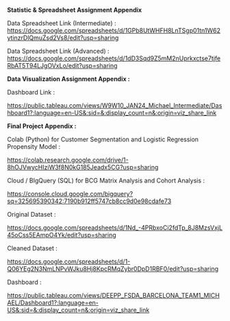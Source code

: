 **Statistic & Spreadsheet Assignment Appendix**

Data Spreadsheet Link (Intermediate) :
https://docs.google.com/spreadsheets/d/1GPb8UtWHFH8LnTSgp01tn1W62ytinzrDlQmuZsd2Vs8/edit?usp=sharing

Data Spreadsheet Link (Advanced) :
https://docs.google.com/spreadsheets/d/1dD3Sqd9Z5mM2nUprkxctse7tjfeRbAT5T94LJgOVxLo/edit?usp=sharing


**Data Visualization Assignment Appendix :**

Dashboard Link :

https://public.tableau.com/views/W9W10_JAN24_Michael_Intermediate/Dashboard1?:language=en-US&:sid=&:display_count=n&:origin=viz_share_link



**Final Project Appendix :**

Colab (Python) for Customer Segmentation and Logistic Regression Propensity Model :

https://colab.research.google.com/drive/1-8hOJVwycHIziW3f8N0kG185Jeadx5CG?usp=sharing


Cloud / BIgQuery (SQL) for BCG Matrix Analysis and Cohort Analysis :

https://console.cloud.google.com/bigquery?sq=325695390342:7190b912ff5747cb8cc9d0e98cdafe73


Original Dataset :

https://docs.google.com/spreadsheets/d/1Nd_-4PRbxoCi2fdTp_8J8MzsVxjL45oCss5EAmpO4Yk/edit?usp=sharing


Cleaned Dataset :

https://docs.google.com/spreadsheets/d/1-Q06YEg2N3NmLNPvWJku8Hj8KpcRMqZybr0DpD1RBF0/edit?usp=sharing


Dashboard :

https://public.tableau.com/views/DEEPP_FSDA_BARCELONA_TEAM1_MICHAEL/Dashboard1?:language=en-US&:sid=&:display_count=n&:origin=viz_share_link
